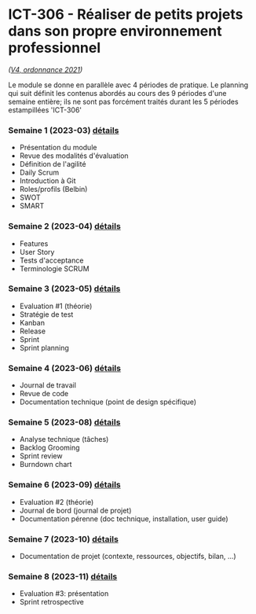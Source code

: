 # ICT-306 - Réaliser de petits projets dans son propre environnement professionnel
_([V4, ordonnance 2021](https://www.modulbaukasten.ch/module/306/4/fr-FR?title=R%C3%A9aliser-de-petits-projets-dans-son-propre-environnement-professionnel))_

Le module se donne en parallèle avec 4 périodes de pratique. Le planning qui suit définit les contenus abordés au cours des 9 périodes d'une semaine entière; ils ne sont pas forcément traités durant les 5 périodes estampillées 'ICT-306'

### Semaine 1 (2023-03) [détails](Séquences/Semaine1.md)

- Présentation du module
- Revue des modalités d'évaluation
- Définition de l'agilité
- Daily Scrum
- Introduction à Git
- Roles/profils (Belbin)
- SWOT
- SMART

### Semaine 2 (2023-04) [détails](Séquences/Semaine2.md)

- Features
- User Story
- Tests d'acceptance
- Terminologie SCRUM

### Semaine 3 (2023-05) [détails](Séquences/Semaine3.md)

- Evaluation #1 (théorie)
- Stratégie de test
- Kanban
- Release
- Sprint
- Sprint planning

### Semaine 4 (2023-06) [détails](Séquences/Semaine4.md)

- Journal de travail
- Revue de code
- Documentation technique (point de design spécifique)

### Semaine 5 (2023-08) [détails](Séquences/Semaine5.md)

- Analyse technique (tâches)
- Backlog Grooming
- Sprint review
- Burndown chart

### Semaine 6 (2023-09) [détails](Séquences/Semaine6.md)

- Evaluation #2 (théorie)
- Journal de bord (journal de projet)
- Documentation pérenne (doc technique, installation, user guide)

### Semaine 7 (2023-10) [détails](Séquences/Semaine7.md)

- Documentation de projet (contexte, ressources, objectifs, bilan, ...)

### Semaine 8 (2023-11) [détails](Séquences/Semaine8.md)

- Evaluation #3: présentation
- Sprint retrospective

